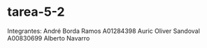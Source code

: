 # tarea-5-2
Integrantes:
André Borda Ramos A01284398
Auric Oliver Sandoval A00830699
Alberto Navarro
